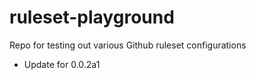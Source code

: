 # ruleset-playground
Repo for testing out various Github ruleset configurations

- Update for 0.0.2a1

